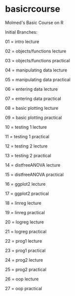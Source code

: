 # basicrcourse
Molmed's Basic Course on R

Initial Branches:

01 = intro lecture

02 = objects/functions lecture

03 = objects/functions practical

04 = manipulating data lecture

05 = manipulating data practical

06 = entering data lecture

07 = entering data practical

08 = basic plotting lecture

09 = basic plotting practical

10 = testing 1 lecture

11 = testing 1 practical

12 = testing 2 lecture

13 = testing 2 practical

14 = distfreeANOVA lecture

15 = distfreeANOVA practical

16 = ggplot2 lecture

17 = ggplot2 practical

18 = linreg lecture

19 = linreg practical

20 = logreg lecture

21 = logreg practical

22 = prog1 lecture

23 = prog1 practical

24 = prog2 lecture

25 = prog2 practical

26 = oop lecture

27 = oop practical
